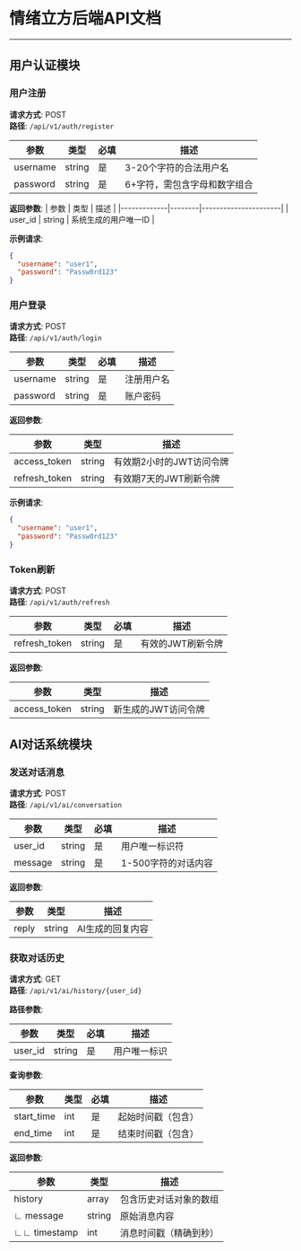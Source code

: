 # 情绪立方后端API文档

---

## 用户认证模块

### 用户注册
**请求方式**: POST  
**路径**: `/api/v1/auth/register`

| 参数        | 类型   | 必填 | 描述                         |
|-------------|--------|------|------------------------------|
| username    | string | 是   | 3-20个字符的合法用户名       |
| password    | string | 是   | 6+字符，需包含字母和数字组合 |

**返回参数**:
| 参数        | 类型   | 描述                 |
|-------------|--------|----------------------|
| user_id     | string | 系统生成的用户唯一ID |

**示例请求**:
```json
{
  "username": "user1",
  "password": "Passw0rd123"
}
```

### 用户登录

**请求方式**: POST  
**路径**: `/api/v1/auth/login`

|参数|类型|必填|描述|
|---|---|---|---|
|username|string|是|注册用户名|
|password|string|是|账户密码|

**返回参数**:

|参数|类型|描述|
|---|---|---|
|access_token|string|有效期2小时的JWT访问令牌|
|refresh_token|string|有效期7天的JWT刷新令牌|
**示例请求**:
```json
{
  "username": "user1",
  "password": "Passw0rd123"
}
```

### Token刷新

**请求方式**: POST  
**路径**: `/api/v1/auth/refresh`

|参数|类型|必填|描述|
|---|---|---|---|
|refresh_token|string|是|有效的JWT刷新令牌|

**返回参数**:

|参数|类型|描述|
|---|---|---|
|access_token|string|新生成的JWT访问令牌
## AI对话系统模块

### 发送对话消息

**请求方式**: POST  
**路径**: `/api/v1/ai/conversation`

|参数|类型|必填|描述|
|---|---|---|---|
|user_id|string|是|用户唯一标识符|
|message|string|是|1-500字符的对话内容|

**返回参数**:

|参数|类型|描述|
|---|---|---|
|reply|string|AI生成的回复内容|

### 获取对话历史

**请求方式**: GET  
**路径**: `/api/v1/ai/history/{user_id}`

**路径参数**:

|参数|类型|必填|描述|
|---|---|---|---|
|user_id|string|是|用户唯一标识|

**查询参数**:

|参数|类型|必填|描述|
|---|---|---|---|
|start_time|int|是|起始时间戳（包含）|
|end_time|int|是|结束时间戳（包含）|

**返回参数**:

|参数|类型|描述|
|---|---|---|
|history|array|包含历史对话对象的数组|
|∟ message|string|原始消息内容|
|∟∟ timestamp|int|消息时间戳（精确到秒）|
